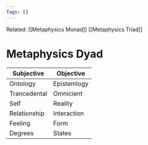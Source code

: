 ```yaml
---
Tags: []
---
```

Related: [[Metaphysics Monad]] [[Metaphysics Triad]]
# Metaphysics Dyad

| Subjective | Objective |
|---|---|
| Ontology | Epistemlogy |
| Trancedental | Omnicient |
| Self | Reality |
| Relationship | Interaction | 
| Feeling | Form |
| Degrees | States |